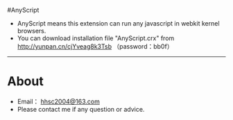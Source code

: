 #AnyScript
* AnyScript means this extension can run any javascript in webkit kernel browsers.
* You can download installation file "AnyScript.crx" from http://yunpan.cn/cjYveag8k3Tsb （password：bb0f）

----
# About
* Email： <hhsc2004@163.com>
* Please contact me if any question or advice.
